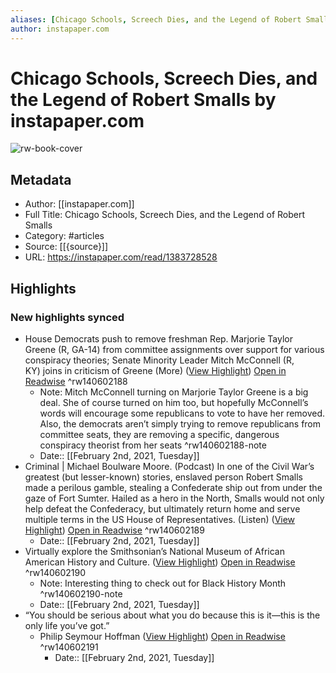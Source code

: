 ```yaml
---
aliases: [Chicago Schools, Screech Dies, and the Legend of Robert Smalls, Chicago Schools, Screech Dies, and the Legend of Robert Smalls]
author: instapaper.com
---
```

# Chicago Schools, Screech Dies, and the Legend of Robert Smalls by instapaper.com

![rw-book-cover](https://readwise-assets.s3.amazonaws.com/static/images/article4.6bc1851654a0.png)

## Metadata
- Author: [[instapaper.com]]
- Full Title: Chicago Schools, Screech Dies, and the Legend of Robert Smalls
- Category: #articles
- Source: [[{source}]]
- URL: https://instapaper.com/read/1383728528

## Highlights
### New highlights synced
- House Democrats push to remove freshman Rep. Marjorie Taylor Greene (R, GA-14) from committee assignments over support for various conspiracy theories; Senate Minority Leader Mitch McConnell (R, KY) joins in criticism of Greene (More) ([View Highlight](https://instapaper.com/read/1383728528/15387059)) [Open in Readwise](https://readwise.io/open/140602188) ^rw140602188
    - Note: Mitch McConnell turning on Marjorie Taylor Greene is a big deal. She of course turned on him too, but hopefully McConnell’s words will encourage some republicans to vote to have her removed. Also, the democrats aren’t simply trying to remove republicans from committee seats, they are removing a specific, dangerous conspiracy theorist from her seats ^rw140602188-note
    - Date:: [[February 2nd, 2021, Tuesday]]
- Criminal | Michael Boulware Moore. (Podcast) In one of the Civil War’s greatest (but lesser-known) stories, enslaved person Robert Smalls made a perilous gamble, stealing a Confederate ship out from under the gaze of Fort Sumter. Hailed as a hero in the North, Smalls would not only help defeat the Confederacy, but ultimately return home and serve multiple terms in the US House of Representatives. (Listen) ([View Highlight](https://instapaper.com/read/1383728528/15387064)) [Open in Readwise](https://readwise.io/open/140602189) ^rw140602189
    - Date:: [[February 2nd, 2021, Tuesday]]
- Virtually explore the Smithsonian’s National Museum of African American History and Culture. ([View Highlight](https://instapaper.com/read/1383728528/15387065)) [Open in Readwise](https://readwise.io/open/140602190) ^rw140602190
    - Note: Interesting thing to check out for Black History Month ^rw140602190-note
    - Date:: [[February 2nd, 2021, Tuesday]]
- “You should be serious about what you do because this is it—this is the only life you’ve got.”
  - Philip Seymour Hoffman ([View Highlight](https://instapaper.com/read/1383728528/15387081)) [Open in Readwise](https://readwise.io/open/140602191) ^rw140602191
    - Date:: [[February 2nd, 2021, Tuesday]]
